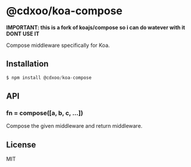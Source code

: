 
# @cdxoo/koa-compose

**IMPORTANT: this is a fork of koajs/compose so i can do watever with it DONT USE IT**

 Compose middleware specifically for Koa.

## Installation

```js
$ npm install @cdxoo/koa-compose
```

## API

### fn = compose([a, b, c, ...])

  Compose the given middleware and return middleware.

## License

  MIT
